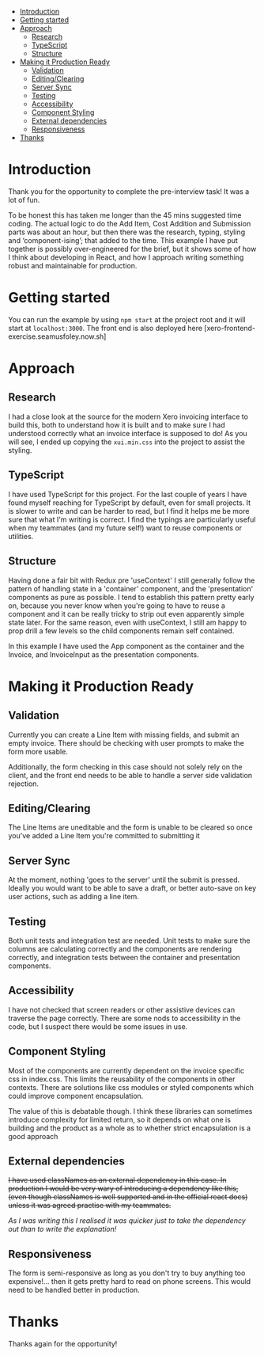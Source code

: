 - [Introduction](#introduction)
- [Getting started](#getting-started)
- [Approach](#approach)
  - [Research](#research)
  - [TypeScript](#typescript)
  - [Structure](#structure)
- [Making it Production Ready](#making-it-production-ready)
  - [Validation](#validation)
  - [Editing/Clearing](#editingclearing)
  - [Server Sync](#server-sync)
  - [Testing](#testing)
  - [Accessibility](#accessibility)
  - [Component Styling](#component-styling)
  - [External dependencies](#external-dependencies)
  - [Responsiveness](#responsiveness)
- [Thanks](#thanks)

# Introduction

Thank you for the opportunity to complete the pre-interview task! It was a lot of fun.

To be honest this has taken me longer than the 45 mins suggested time coding. The actual logic to do the Add Item, Cost Addition and Submission parts was about an hour, but then there was the research, typing, styling and ‘component-ising’; that added to the time. This example I have put together is possibly over-engineered for the brief, but it shows some of how I think about developing in React, and how I approach writing something robust and maintainable for production.

# Getting started

You can run the example by using `npm start` at the project root and it will start at  `localhost:3000`. The front end is also deployed here [xero-frontend-exercise.seamusfoley.now.sh]

# Approach

## Research 

I had a close look at the source for the modern Xero invoicing interface to build this, both to understand how it is built and to make sure I had understood correctly what an invoice interface is supposed to do! As you will see, I ended up copying the ```xui.min.css``` into the project to assist the styling. 

## TypeScript

I have used TypeScript for this project. For the last couple of years I have found myself reaching for TypeScript by default, even for small projects. It is slower to write and can be harder to read, but I find it helps me be more sure that what I'm writing is correct. I find the typings are particularly useful when my teammates (and my future self!) want to reuse components or utilities.

## Structure

Having done a fair bit with Redux pre 'useContext' I still generally follow the pattern of handling  state in a 'container' component, and the 'presentation' components as pure as possible. I tend to establish this pattern pretty early on, because you never know when you're going to have to reuse a component and it can be really tricky to strip out even apparently simple state later. For the same reason, even with useContext, I still am happy to prop drill a few levels so the child components remain self contained.

In this example I have used the App component as the container and the Invoice, and InvoiceInput as the presentation components.

# Making it Production Ready

## Validation

Currently you can create a Line Item with missing fields, and submit an empty invoice. There should be checking with user prompts to make the form more usable.

Additionally, the form checking in this case should not solely rely on the client, and the front end needs to be able to handle a server side validation rejection.  



## Editing/Clearing

The Line Items are uneditable and the form is unable to be cleared so once you've added a Line Item you're committed to submitting it

## Server Sync

At the moment, nothing 'goes to the server' until the submit is pressed. Ideally you would want to be able to save a draft, or better auto-save on key user actions, such as adding a line item.

## Testing

Both unit tests and integration test are needed. Unit tests to make sure the columns are calculating correctly and the components are rendering correctly, and integration tests between the container and presentation components.   

## Accessibility

I have not checked that screen readers or other assistive devices can traverse the page correctly. There are some nods to accessibility in the code, but I suspect there would be some issues in use.

## Component Styling

Most of the components are currently dependent on the invoice specific css in index.css. This limits the reusability of the components in other contexts. There are solutions like css modules or styled components which could improve component encapsulation. 

The value of this is debatable though. I think these libraries can sometimes introduce complexity for limited return, so it depends on what one is building and the product as a whole as to whether strict encapsulation is a good approach

## External dependencies

~~I have used classNames as an external dependency in this case. In production I would be very wary of introducing a dependency like this, (even though classNames is well supported and in the official react docs) unless it was agreed practise with my teammates.~~

_As I was writing this I realised it was quicker just to take the dependency out than to write the explanation!_

## Responsiveness

The form is semi-responsive as long as you don't try to buy anything too expensive!… then it gets pretty hard to read on phone screens. This would need to be handled better in production.

# Thanks

Thanks again for the opportunity!
